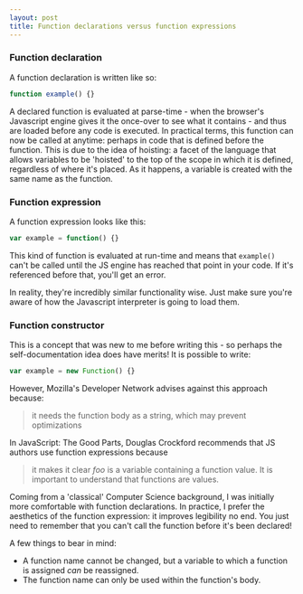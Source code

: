 ```yaml
---
layout: post
title: Function declarations versus function expressions
---
```

### Function declaration
A function declaration is written like so:
```js
function example() {}
```

A declared function is evaluated at parse-time - when the browser's Javascript engine gives it the once-over to see what it contains - and thus are loaded before any code is executed.
In practical terms, this function can now be called at anytime: perhaps in code that is defined before the function. This is due to the idea of hoisting: a facet of the language that allows variables to be 'hoisted' to the top of the scope in which it is defined, regardless of where it's placed. As it happens, a variable is created with the same name as the function.

### Function expression
A function expression looks like this:
```js
var example = function() {}
```
This kind of function is evaluated at run-time and means that `example()` can't be called until the JS engine has reached that point in your code. If it's referenced before that, you'll get an error.

In reality, they're incredibly similar functionality wise. Just make sure you're aware of how the Javascript interpreter is going to load them.

### Function constructor
This is a concept that was new to me before writing this - so perhaps the self-documentation idea does have merits!
It is possible to write:
```js
var example = new Function() {}
```
However, Mozilla's Developer Network advises against this approach because:
> it needs the function body as a string, which may prevent optimizations

In JavaScript: The Good Parts, Douglas Crockford recommends that JS authors use function expressions because
> it makes it clear _foo_ is a variable containing a function value. It is important to understand that functions are values.

Coming from a 'classical' Computer Science background, I was initially more comfortable with function declarations. In practice, I prefer the aesthetics of the function expression: it improves legibility no end. You just need to remember that you can't call the function before it's been declared!

A few things to bear in mind:

+ A function name cannot be changed, but a variable to which a function is assigned _can_ be reassigned.
+ The function name can only be used within the function's body.
